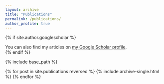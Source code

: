 ```yaml
---
layout: archive
title: "Publications"
permalink: /publications/
author_profile: true
---
```


{% if site.author.googlescholar %}
  <div class="wordwrap">You can also find my articles on <a href="https://scholar.google.com/citations?user=BsC5DE0AAAAJ&hl=en" target = "_blank">my Google Scholar profile</a>.</div>
{% endif %}

{% include base_path %}

{% for post in site.publications reversed %}
  {% include archive-single.html %}
{% endfor %}